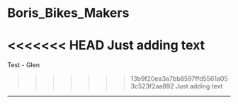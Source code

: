 # Boris_Bikes_Makers

<<<<<<< HEAD
Just adding text
=======
Test - Glen
>>>>>>> 13b9f20ea3a7bb8597ffd5561a053c523f2aa892
Just adding text

_________________________________________________________________________________________________________________________________
